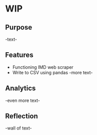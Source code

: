 # WIP

## Purpose
-text-

## Features
- Functioning IMD web scraper
- Write to CSV using pandas
-more text-

## Analytics
-even more text-

## Reflection
-wall of text-
